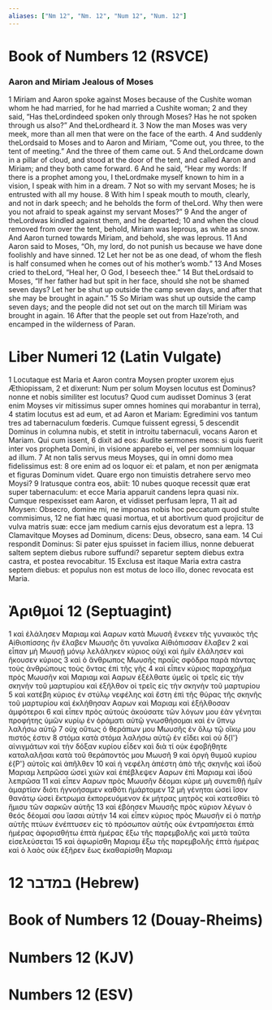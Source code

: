 ```yaml
---
aliases: ["Nm 12", "Nm. 12", "Num 12", "Num. 12"]
---
```



# Book of Numbers 12 (RSVCE)

### Aaron and Miriam Jealous of Moses
1 Miriam and Aaron spoke against Moses because of the Cushite woman whom he had married, for he had married a Cushite woman;
2 and they said, “Has theLordindeed spoken only through Moses? Has he not spoken through us also?” And theLordheard it.
3 Now the man Moses was very meek, more than all men that were on the face of the earth.
4 And suddenly theLordsaid to Moses and to Aaron and Miriam, “Come out, you three, to the tent of meeting.” And the three of them came out.
5 And theLordcame down in a pillar of cloud, and stood at the door of the tent, and called Aaron and Miriam; and they both came forward.
6 And he said, “Hear my words: If there is a prophet among you, I theLordmake myself known to him in a vision, I speak with him in a dream.
7 Not so with my servant Moses; he is entrusted with all my house.
8 With him I speak mouth to mouth, clearly, and not in dark speech; and he beholds the form of theLord. Why then were you not afraid to speak against my servant Moses?”
9 And the anger of theLordwas kindled against them, and he departed;
10 and when the cloud removed from over the tent, behold, Miriam was leprous, as white as snow. And Aaron turned towards Miriam, and behold, she was leprous.
11 And Aaron said to Moses, “Oh, my lord, do not punish us because we have done foolishly and have sinned.
12 Let her not be as one dead, of whom the flesh is half consumed when he comes out of his mother’s womb.”
13 And Moses cried to theLord, “Heal her, O God, I beseech thee.”
14 But theLordsaid to Moses, “If her father had but spit in her face, should she not be shamed seven days? Let her be shut up outside the camp seven days, and after that she may be brought in again.”
15 So Miriam was shut up outside the camp seven days; and the people did not set out on the march till Miriam was brought in again.
16 After that the people set out from Hazeʹroth, and encamped in the wilderness of Paran.


# Liber Numeri 12 (Latin Vulgate)

1 Locutaque est Maria et Aaron contra Moysen propter uxorem ejus Æthiopissam,
2 et dixerunt: Num per solum Moysen locutus est Dominus? nonne et nobis similiter est locutus? Quod cum audisset Dominus
3 (erat enim Moyses vir mitissimus super omnes homines qui morabantur in terra),
4 statim locutus est ad eum, et ad Aaron et Mariam: Egredimini vos tantum tres ad tabernaculum fœderis. Cumque fuissent egressi,
5 descendit Dominus in columna nubis, et stetit in introitu tabernaculi, vocans Aaron et Mariam. Qui cum issent,
6 dixit ad eos: Audite sermones meos: si quis fuerit inter vos propheta Domini, in visione apparebo ei, vel per somnium loquar ad illum.
7 At non talis servus meus Moyses, qui in omni domo mea fidelissimus est:
8 ore enim ad os loquor ei: et palam, et non per ænigmata et figuras Dominum videt. Quare ergo non timuistis detrahere servo meo Moysi?
9 Iratusque contra eos, abiit:
10 nubes quoque recessit quæ erat super tabernaculum: et ecce Maria apparuit candens lepra quasi nix. Cumque respexisset eam Aaron, et vidisset perfusam lepra,
11 ait ad Moysen: Obsecro, domine mi, ne imponas nobis hoc peccatum quod stulte commisimus,
12 ne fiat hæc quasi mortua, et ut abortivum quod projicitur de vulva matris suæ: ecce jam medium carnis ejus devoratum est a lepra.
13 Clamavitque Moyses ad Dominum, dicens: Deus, obsecro, sana eam.
14 Cui respondit Dominus: Si pater ejus spuisset in faciem illius, nonne debuerat saltem septem diebus rubore suffundi? separetur septem diebus extra castra, et postea revocabitur.
15 Exclusa est itaque Maria extra castra septem diebus: et populus non est motus de loco illo, donec revocata est Maria.


# Ἀριθμοί 12 (Septuagint)

1 καὶ ἐλάλησεν Μαριαμ καὶ Ααρων κατὰ Μωυσῆ ἕνεκεν τῆς γυναικὸς τῆς Αἰθιοπίσσης ἣν ἔλαβεν Μωυσῆς ὅτι γυναῖκα Αἰθιόπισσαν ἔλαβεν
2 καὶ εἶπαν μὴ Μωυσῇ μόνῳ λελάληκεν κύριος οὐχὶ καὶ ἡμῖν ἐλάλησεν καὶ ἤκουσεν κύριος
3 καὶ ὁ ἄνθρωπος Μωυσῆς πραῢς σφόδρα παρὰ πάντας τοὺς ἀνθρώπους τοὺς ὄντας ἐπὶ τῆς γῆς
4 καὶ εἶπεν κύριος παραχρῆμα πρὸς Μωυσῆν καὶ Μαριαμ καὶ Ααρων ἐξέλθατε ὑμεῖς οἱ τρεῖς εἰς τὴν σκηνὴν τοῦ μαρτυρίου καὶ ἐξῆλθον οἱ τρεῖς εἰς τὴν σκηνὴν τοῦ μαρτυρίου
5 καὶ κατέβη κύριος ἐν στύλῳ νεφέλης καὶ ἔστη ἐπὶ τῆς θύρας τῆς σκηνῆς τοῦ μαρτυρίου καὶ ἐκλήθησαν Ααρων καὶ Μαριαμ καὶ ἐξήλθοσαν ἀμφότεροι
6 καὶ εἶπεν πρὸς αὐτούς ἀκούσατε τῶν λόγων μου ἐὰν γένηται προφήτης ὑμῶν κυρίῳ ἐν ὁράματι αὐτῷ γνωσθήσομαι καὶ ἐν ὕπνῳ λαλήσω αὐτῷ
7 οὐχ οὕτως ὁ θεράπων μου Μωυσῆς ἐν ὅλῳ τῷ οἴκῳ μου πιστός ἐστιν
8 στόμα κατὰ στόμα λαλήσω αὐτῷ ἐν εἴδει καὶ οὐ δ{I'} αἰνιγμάτων καὶ τὴν δόξαν κυρίου εἶδεν καὶ διὰ τί οὐκ ἐφοβήθητε καταλαλῆσαι κατὰ τοῦ θεράποντός μου Μωυσῆ
9 καὶ ὀργὴ θυμοῦ κυρίου ἐ{P'} αὐτοῖς καὶ ἀπῆλθεν
10 καὶ ἡ νεφέλη ἀπέστη ἀπὸ τῆς σκηνῆς καὶ ἰδοὺ Μαριαμ λεπρῶσα ὡσεὶ χιών καὶ ἐπέβλεψεν Ααρων ἐπὶ Μαριαμ καὶ ἰδοὺ λεπρῶσα
11 καὶ εἶπεν Ααρων πρὸς Μωυσῆν δέομαι κύριε μὴ συνεπιθῇ ἡμῖν ἁμαρτίαν διότι ἠγνοήσαμεν καθότι ἡμάρτομεν
12 μὴ γένηται ὡσεὶ ἴσον θανάτῳ ὡσεὶ ἔκτρωμα ἐκπορευόμενον ἐκ μήτρας μητρὸς καὶ κατεσθίει τὸ ἥμισυ τῶν σαρκῶν αὐτῆς
13 καὶ ἐβόησεν Μωυσῆς πρὸς κύριον λέγων ὁ θεός δέομαί σου ἴασαι αὐτήν
14 καὶ εἶπεν κύριος πρὸς Μωυσῆν εἰ ὁ πατὴρ αὐτῆς πτύων ἐνέπτυσεν εἰς τὸ πρόσωπον αὐτῆς οὐκ ἐντραπήσεται ἑπτὰ ἡμέρας ἀφορισθήτω ἑπτὰ ἡμέρας ἔξω τῆς παρεμβολῆς καὶ μετὰ ταῦτα εἰσελεύσεται
15 καὶ ἀφωρίσθη Μαριαμ ἔξω τῆς παρεμβολῆς ἑπτὰ ἡμέρας καὶ ὁ λαὸς οὐκ ἐξῆρεν ἕως ἐκαθαρίσθη Μαριαμ


# 12 במדבר (Hebrew)


# Book of Numbers 12 (Douay-Rheims)


# Numbers 12 (KJV)


# Numbers 12 (ESV)

